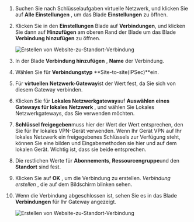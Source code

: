 1. Suchen Sie nach Schlüsselaufgaben virtuelle Netzwerk, und klicken Sie auf **Alle Einstellungen** , um das Blade **Einstellungen** zu öffnen.

2. Klicken Sie in den **Einstellungen** Blade auf **Verbindungen**, und klicken Sie dann auf **Hinzufügen** am oberen Rand der Blade um das Blade **Verbindung hinzufügen** zu öffnen.

    ![Erstellen von Website-zu-Standort-Verbindung](./media/vpn-gateway-add-site-to-site-connection-rm-portal-include/addconnection250.png)

3. In der Blade **Verbindung hinzufügen** , **Name** der Verbindung. 

4. Wählen Sie für **Verbindungstyp** **Site-to-site(IPSec)**ein.

5. Für **virtuellen Netzwerk-Gateway**ist der Wert fest, da Sie sich von diesem Gateway verbinden.

6. Klicken Sie für **Lokales Netzwerkgateway**auf **Auswählen eines Gateways für lokales Netzwerk** , und wählen Sie Lokales Netzwerkgateways, das Sie verwenden möchten. 

7. **Schlüssel freigegeben**muss hier der Wert der Wert entsprechen, den Sie für Ihr lokales VPN-Gerät verwenden. Wenn Ihr Gerät VPN auf Ihr lokales Netzwerk ein freigegebenes Schlüssels zur Verfügung steht, können Sie eine bilden und Eingabemethoden sie hier und auf dem lokalen Gerät. Wichtig ist, dass sie beide entsprechen.

8. Die restlichen Werte für **Abonnements**, **Ressourcengruppe**und den **Standort** sind fest.

9. Klicken Sie auf **OK** , um die Verbindung zu erstellen. *Verbindung erstellen* , die auf dem Bildschirm blinken sehen.

10. Wenn die Verbindung abgeschlossen ist, sehen Sie es in das Blade **Verbindungen** für Ihr Gateway angezeigt.

    ![Erstellen von Website-zu-Standort-Verbindung](./media/vpn-gateway-add-site-to-site-connection-rm-portal-include/connectionstatus450.png)

